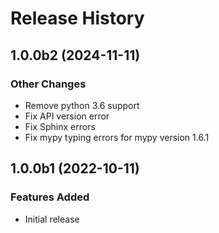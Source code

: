 # Release History

## 1.0.0b2 (2024-11-11)

### Other Changes

- Remove python 3.6 support
- Fix API version error
- Fix Sphinx errors
- Fix mypy typing errors for mypy version 1.6.1

## 1.0.0b1 (2022-10-11)

### Features Added

- Initial release
